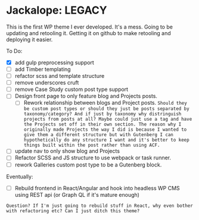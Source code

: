 # Jackalope: LEGACY

This is the first WP theme I ever developed. It's a mess. Going to be updating and retooling it. Getting it on github to make retooling and deploying it easier.

To Do:

- [x] add gulp preprocessing support
- [ ] add Timber templating
- [ ] refactor scss and template structure
- [ ] remove underscores cruft
- [ ] remove Case Study custom post type support
- [ ] Design front page to only feature blog and Projects posts.
  - [ ] Rework relationship between blogs and Project posts.
        `Should they be custom post types or should they just be posts separated by taxonomy/category? And if just by taxonomy why distringuish projects from posts at all? Maybe could just use a tag and have the Projects set off in their own section. The reason why I originally made Projects the way I did is because I wanted to give them a different structure but with Gutenberg I can hypothetically do any structure I want and it's better to keep things built within the post rather than using ACF.`
- [ ] update nav to only show blog and Projects
- [ ] Refactor SCSS and JS structure to use webpack or task runner.
- [ ] rework Galleries custom post type to be a Gutenberg block. 

Eventually:

- [ ] Rebuild frontend in React/Angular and hook into headless WP CMS using REST api (or Graph QL if it's mature enough)

```
Question? If I'm just going to rebuild stuff in React, why even bother with refactoring etc? Can I just ditch this theme?
```
